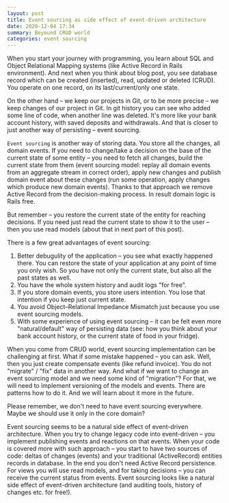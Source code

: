 ```yaml
---
layout: post
title: Event sourcing as side effect of event-driven architecture
date: 2020-12-04 17:34
summary: Beyound CRUD world
categories: event sourcing
---
```


When you start your journey with programming, you learn about SQL and Object Relational Mapping systems (like Active Record in Rails environment). And next when you think about blog post, you see database record which can be created (inserted), read, updated or deleted (CRUD). You operate on one record, on its last/current/only one state.

On the other hand – we keep our projects in Git, or to be more precise – we keep changes of our project in Git. In git history you can see who added some line of code, when another line was deleted. It's more like your bank account history, with saved deposits and withdrawals. And that is closer to just another way of persisting – event sourcing.

`Event sourcing` is another way of storing data. You store all the changes, all domain events. If you need to change/take a decision on the base of the current state of some entity – you need to fetch all changes, build the current state from them (event sourcing model: replay all domain events from an aggregate stream in correct order), apply new changes and publish domain event about these changes (run some operation, apply changes which produce new domain events). Thanks to that approach we remove Active Record from the decision-making process. In result domain logic is Rails free.

But remember – you restore the current state of the entity for reaching decisions. If you need just read the current state to show it to the user – then you use read models (about that in next part of this post).

There is a few great advantages of event sourcing:
1. Better debugulity of the application – you see what exactly happened there. You can restore the state of your application at any point of time you only wish. So you have not only the current state, but also all the past states as well.
2. You have the whole system history and audit logs "for free".
3. If you store domain events, you store users intention. You lose that intention if you keep just current state.
4. You avoid Object–Relational Impedance Mismatch just because you use event sourcing models.
5. With some experience of using event sourcing – it can be felt even more "natural/default" way of persisting data (see: how you think about your bank account history, or the current state of food in your fridge).

When you come from CRUD world, event sourcing implementation can be challenging at first. What if some mistake happened – you can ask. Well, then you just create compensate events (like refund invoice). You do not "migrate" / "fix" data in another way. And what if we want to change an event sourcing model and we need some kind of "migration"? For that, we will need to implement versioning of the models and events. There are patterns how to do it. And we will learn about it more in the future.

Please remember, we don't need to have event sourcing everywhere. Maybe we should use it only in the core domain?

Event sourcing seems to be a natural side effect of event-driven architecture. When you try to change legacy code into event-driven – you implement publishing events and reactions on that events. When your code is covered more with such approach – you start to have two sources of code: deltas of changes (events) and your traditional (ActiveRecord) entities records in database. In the end you don't need Active Record persistence. For views you will use read models, and for taking decisions – you can receive the current status from events. Event sourcing looks like a natural side effect of event-driven architecture (and auditing tools, history of changes etc. for free!).
